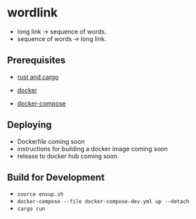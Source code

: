 
# wordlink
- long link -> sequence of words.
- sequence of words -> long link.

## Prerequisites
- [rust and cargo](https://www.rust-lang.org/tools/install)

- [docker](https://docs.docker.com/get-docker/)
- [docker-compose](https://docs.docker.com/compose/install/)

## Deploying
- Dockerfile coming soon
- instructions for building a docker image coming soon
- release to docker hub coming soon

## Build for Development
- `source envup.sh`
- `docker-compose --file docker-compose-dev.yml up --detach`
- `cargo run`